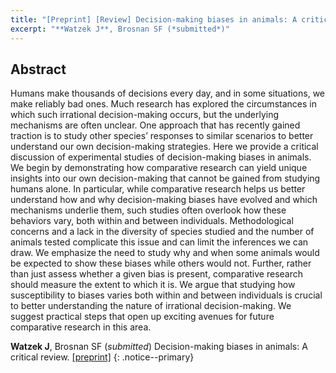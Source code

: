 ```yaml
---
title: "[Preprint] [Review] Decision-making biases in animals: A critical review"
excerpt: "**Watzek J**, Brosnan SF (*submitted*)"
---
```


## Abstract

Humans make thousands of decisions every day, and in some situations, we make reliably bad ones. Much research has explored the circumstances in which such irrational decision-making occurs, but the underlying mechanisms are often unclear. One approach that has recently gained traction is to study other species’ responses to similar scenarios to better understand our own decision-making strategies. Here we provide a critical discussion of experimental studies of decision-making biases in animals. We begin by demonstrating how comparative research can yield unique insights into our own decision-making that cannot be gained from studying humans alone. In particular, while comparative research helps us better understand how and why decision-making biases have evolved and which mechanisms underlie them, such studies often overlook how these behaviors vary, both within and between individuals. Methodological concerns and a lack in the diversity of species studied and the number of animals tested complicate this issue and can limit the inferences we can draw. We emphasize the need to study why and when some animals would be expected to show these biases while others would not. Further, rather than just assess whether a given bias is present, comparative research should measure the extent to which it is. We argue that studying how susceptibility to biases varies both within and between individuals is crucial to better understanding the nature of irrational decision-making. We suggest practical steps that open up exciting avenues for future comparative research in this area.

**Watzek J**, Brosnan SF (*submitted*) Decision-making biases in animals: A critical review. [[preprint]](https://doi.org/10.31219/osf.io/4gu2f)
{: .notice--primary}


